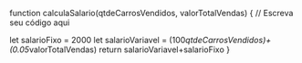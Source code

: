 function calculaSalario(qtdeCarrosVendidos, valorTotalVendas) {
 // Escreva seu código aqui

  let salarioFixo = 2000
  let salarioVariavel = (100*qtdeCarrosVendidos)+(0.05*valorTotalVendas)
  return salarioVariavel+salarioFixo
}
